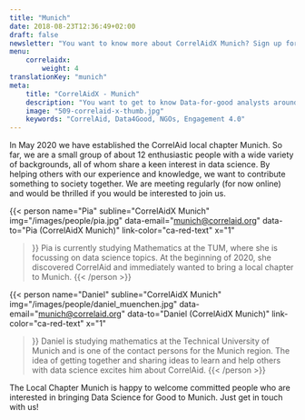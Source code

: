 ```yaml
---
title: "Munich"
date: 2018-08-23T12:36:49+02:00
draft: false
newsletter: "You want to know more about CorrelAidX Munich? Sign up for our Newsletter!"
menu: 
    correlaidx:
        weight: 4
translationKey: "munich"
meta:
    title: "CorrelAidX - Munich"
    description: "You want to get to know Data-for-good analysts around you and use data for social good? In this case, you are interested in CorrelAidX!"
    image: "509-correlaid-x-thumb.jpg"
    keywords: "CorrelAid, Data4Good, NGOs, Engagement 4.0"
---
```



In May 2020 we have established the CorrelAid local chapter Munich. So far, we are a small group of about 12 enthusiastic people with a wide variety of backgrounds, all of whom share a keen interest in data science. By helping others with our experience and knowledge, we want to contribute something to society together. We are meeting regularly (for now online) and would be thrilled if you would be interested to join us.


{{< person 
    name="Pia"
    subline="CorrelAidX Munich"
    img="/images/people/pia.jpg"
    data-email="munich@correlaid.org"
    data-to="Pia (CorrelAidX Munich)"
    link-color="ca-red-text"
    x="1"
>}}
Pia is currently studying Mathematics at the TUM, where she is focussing on data science topics. At the beginning of 2020, she discovered CorrelAid and immediately wanted to bring a local chapter to Munich.
{{< /person >}}

{{< person 
    name="Daniel"
   subline="CorrelAidX Munich"
    img="/images/people/daniel_muenchen.jpg"
    data-email="munich@correlaid.org"
    data-to="Daniel (CorrelAidX Munich)"
    link-color="ca-red-text"
    x="1"
>}}
Daniel is studying mathematics at the Technical University of Munich and is one of the contact persons for the Munich region. The idea of getting together and sharing ideas to learn and help others with data science excites him about CorrelAid. 
{{< /person >}}

The Local Chapter Munich is happy to welcome committed people who are interested in bringing Data Science for Good to Munich. Just get in touch with us!
